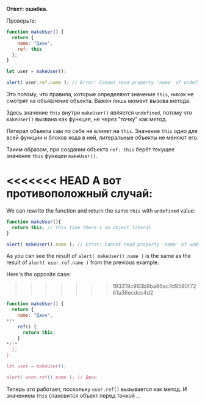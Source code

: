 **Ответ: ошибка.**

Проверьте:
```js run
function makeUser() {
  return {
    name: "Джон",
    ref: this
  };
}

let user = makeUser();

alert( user.ref.name ); // Error: Cannot read property 'name' of undefined
```

Это потому, что правила, которые определяют значение `this`, никак не смотрят на объявление объекта. Важен лишь момент вызова метода.

Здесь значение `this` внутри `makeUser()` является `undefined`, потому что `makeUser()` вызвана как функция, не через "точку" как метод.

Литерал объекта сам по себе не влияет на `this`. Значение `this` одно для всей функции и блоков кода в ней, литеральные объекты не меняют его.

Таким образом, при создании объекта `ref: this` берёт текущее значение `this` функции `makeUser()`.

<<<<<<< HEAD
А вот противоположный случай:
=======
We can rewrite the function and return the same `this` with `undefined` value: 

```js run
function makeUser(){
  return this; // this time there's no object literal
}

alert( makeUser().name ); // Error: Cannot read property 'name' of undefined
```
As you can see the result of `alert( makeUser().name )` is the same as the result of `alert( user.ref.name )` from the previous example.

Here's the opposite case:
>>>>>>> 193319c963b9ba86ac7d9590f7261a36ecdcc4d2

```js run
function makeUser() {
  return {
    name: "Джон",
*!*
    ref() {
      return this;
    }
*/!*
  };
}

let user = makeUser();

alert( user.ref().name ); // Джон
```

Теперь это работает, поскольку `user.ref()` вызывается как метод. И значением `this` становится объект перед точкой `.`.
